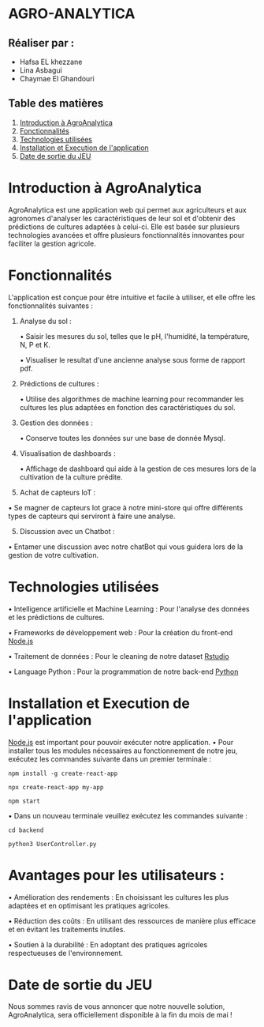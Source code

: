 # AGRO-ANALYTICA

## Réaliser par :
- Hafsa EL khezzane
- Lina Asbagui 
- Chaymae El Ghandouri

## Table des matières
1. [Introduction à AgroAnalytica](#introduction)
2. [Fonctionnalités](#fonctionnalités)
3. [Technologies utilisées](#technologies-utilisées)
4. [Installation et Execution de l'application](#Installation-Execution)
5. [Date de sortie du JEU](#sortie)
  
# Introduction à AgroAnalytica
AgroAnalytica est une application web qui permet aux agriculteurs et aux agronomes d'analyser les caractéristiques de leur sol et d'obtenir des prédictions de cultures adaptées à celui-ci. Elle est basée sur plusieurs technologies avancées et offre plusieurs fonctionnalités innovantes pour faciliter la gestion agricole.

# Fonctionnalités

L'application est conçue pour être intuitive et facile à utiliser, et elle offre les fonctionnalités suivantes :

1. Analyse du sol :
   
    •	Saisir les mesures du sol, telles que le pH, l'humidité, la température, N, P et K.

    • Visualiser le resultat d'une ancienne analyse sous forme de rapport pdf.
   
3. Prédictions de cultures :

    •	Utilise des algorithmes de machine learning pour recommander les cultures les plus adaptées en fonction des caractéristiques du sol.

4. Gestion des données :

    • Conserve toutes les données sur une base de donnée Mysql.
   
5. Visualisation de dashboards :
   
    •	Affichage de dashboard qui aide à la gestion de ces mesures lors de la cultivation de la culture prédite.

3. Achat de capteurs IoT :
   
  • Se magner de capteurs Iot grace à notre mini-store qui offre différents types de capteurs qui serviront à faire une analyse.

5. Discussion avec un Chatbot :

  • Entamer une discussion avec notre chatBot qui vous guidera lors de la gestion de votre cultivation.
  
  
# Technologies utilisées
  • Intelligence artificielle et Machine Learning : Pour l'analyse des données et les prédictions de cultures.

  • Frameworks de développement web : Pour la création du front-end [Node.js](https://nodejs.org/en)

  • Traitement de données : Pour le cleaning de notre dataset [Rstudio](https://posit.co/download/rstudio-desktop/)

  • Language Python : Pour la programmation de notre back-end [Python](https://www.python.org/)


# Installation et Execution de l'application
[Node.js](https://nodejs.org/en)  est important pour pouvoir exécuter notre application. 
 • Pour installer tous les modules nécessaires au fonctionnement de notre jeu, exécutez les commandes suivante dans un premier terminale :

```npm install -g create-react-app```

`npx create-react-app my-app`

`npm start`

• Dans un nouveau terminale veuillez exécutez les commandes suivante :

`cd backend`

`python3 UserController.py`

# Avantages pour les utilisateurs :
   • Amélioration des rendements : En choisissant les cultures les plus adaptées et en optimisant les pratiques agricoles.
   
   • Réduction des coûts : En utilisant des ressources de manière plus efficace et en évitant les traitements inutiles.
   
   • Soutien à la durabilité : En adoptant des pratiques agricoles respectueuses de l'environnement.

# Date de sortie du JEU
Nous sommes ravis de vous annoncer que notre nouvelle solution, AgroAnalytica, sera officiellement disponible à la fin du mois de mai !
